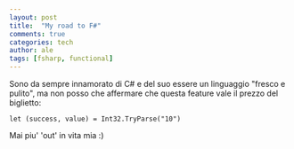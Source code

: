 ```yaml
---
layout: post
title:  "My road to F#"
comments: true
categories: tech
author: ale
tags: [fsharp, functional]
---
```


Sono da sempre innamorato di C# e del suo essere un linguaggio "fresco e pulito", ma non posso che affermare che questa feature vale il prezzo del biglietto:

	let (success, value) = Int32.TryParse("10")

Mai piu' 'out' in vita mia :)